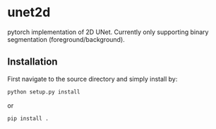 # unet2d
pytorch implementation of 2D UNet. Currently only supporting binary segmentation (foreground/background).

## Installation
First navigate to the source directory and simply install by:
```python
python setup.py install
```
or
```python
pip install .
```

